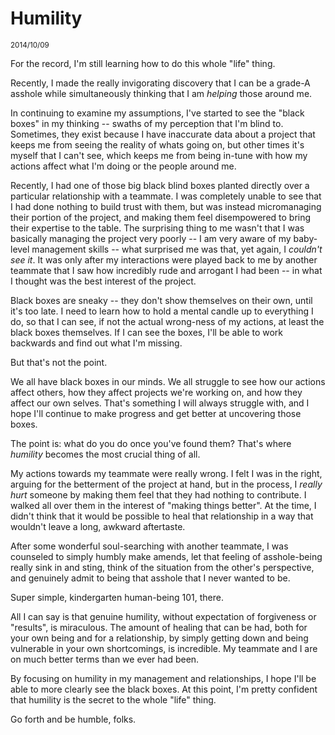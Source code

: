 # Humility

<small>2014/10/09</small>

For the record, I'm still learning how to do this whole "life" thing.

Recently, I made the really invigorating discovery that I can be a grade-A asshole while simultaneously thinking that I am *helping* those around me.

In continuing to examine my assumptions, I've started to see the "black boxes" in my thinking -- swaths of my perception that I'm blind to. Sometimes, they exist because I have inaccurate data about a project that keeps me from seeing the reality of whats going on, but other times it's myself that I can't see, which keeps me from being in-tune with how my actions affect what I'm doing or the people around me.

Recently, I had one of those big black blind boxes planted directly over a particular relationship with a teammate. I was completely unable to see that I had done nothing to build trust with them, but was instead micromanaging their portion of the project, and making them feel disempowered to bring their expertise to the table. The surprising thing to me wasn't that I was basically managing the project very poorly -- I am very aware of my baby-level management skills -- what surprised me was that, yet again, I _couldn't see it_. It was only after my interactions were played back to me by another teammate that I saw how incredibly rude and arrogant I had been -- in what I thought was the best interest of the project.

Black boxes are sneaky -- they don't show themselves on their own, until it's too late. I need to learn how to hold a mental candle up to everything I do, so that I can see, if not the actual wrong-ness of my actions, at least the black boxes themselves. If I can see the boxes, I'll be able to work backwards and find out what I'm missing.

But that's not the point.

We all have black boxes in our minds. We all struggle to see how our actions affect others, how they affect projects we're working on, and how they affect our own selves. That's something I will always struggle with, and I hope I'll continue to make progress and get better at uncovering those boxes.

The point is: what do you do once you've found them? That's where _humility_ becomes the most crucial thing of all.

My actions towards my teammate were really wrong. I felt I was in the right, arguing for the betterment of the project at hand, but in the process, I _really hurt_ someone by making them feel that they had nothing to contribute. I walked all over them in the interest of "making things better". At the time, I didn't think that it would be possible to heal that relationship in a way that wouldn't leave a long, awkward aftertaste.

After some wonderful soul-searching with another teammate, I was counseled to simply humbly make amends, let that feeling of asshole-being really sink in and sting, think of the situation from the other's perspective, and genuinely admit to being that asshole that I never wanted to be.

Super simple, kindergarten human-being 101, there.

All I can say is that genuine humility, without expectation of forgiveness or "results", is miraculous. The amount of healing that can be had, both for your own being and for a relationship, by simply getting down and being vulnerable in your own shortcomings, is incredible. My teammate and I are on much better terms than we ever had been.

By focusing on humility in my management and relationships, I hope I'll be able to more clearly see the black boxes. At this point, I'm pretty confident that humility is the secret to the whole "life" thing.

Go forth and be humble, folks.